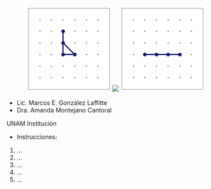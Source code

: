 <p align="center">
  <img src="./6_Readme_Pics/C3.gif" width="200"/><img src="./6_Readme_Pics/RepoTitle.html" width="335"/><img src="./6_Readme_Pics/P4.gif" width="200"/>
</p>



- Lic. Marcos E. González Laffitte
- Dra. Amanda Montejano Cantoral


UNAM
Institución



* Instrucciones:
1. ...
2. ...
3. ...
4. ...
5. ...